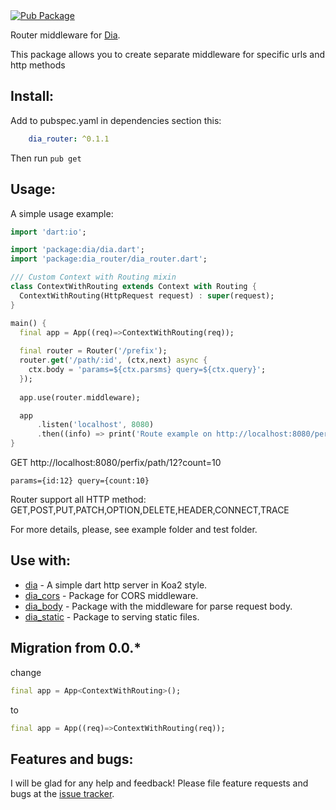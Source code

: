 <a href="https://pub.dartlang.org/packages/dia_router">  
    <img src="https://img.shields.io/pub/v/dia_router.svg"  
      alt="Pub Package" />  
</a>

Router middleware for [Dia](https://github.com/unger1984/dia).

This package allows you to create separate middleware for specific urls and http methods

## Install:

Add to pubspec.yaml in dependencies section this:

```yaml
    dia_router: ^0.1.1
```

Then run `pub get`

## Usage:

A simple usage example:

```dart
import 'dart:io';

import 'package:dia/dia.dart';
import 'package:dia_router/dia_router.dart';

/// Custom Context with Routing mixin
class ContextWithRouting extends Context with Routing {
  ContextWithRouting(HttpRequest request) : super(request);
}

main() {
  final app = App((req)=>ContextWithRouting(req));
  
  final router = Router('/prefix');
  router.get('/path/:id', (ctx,next) async {
    ctx.body = 'params=${ctx.parsms} query=${ctx.query}';
  });
  
  app.use(router.middleware);

  app
      .listen('localhost', 8080)
      .then((info) => print('Route example on http://localhost:8080/perfix/path/12?count=10'));
}
```

GET http://localhost:8080/perfix/path/12?count=10
```
params={id:12} query={count:10}
```

Router support all HTTP method: GET,POST,PUT,PATCH,OPTION,DELETE,HEADER,CONNECT,TRACE

For more details, please, see example folder and test folder.

## Use with:

* [dia](https://github.com/unger1984/dia) - A simple dart http server in Koa2 style.
* [dia_cors](https://github.com/unger1984/dia_cors) - Package for CORS middleware.
* [dia_body](https://github.com/unger1984/dia_body) - Package with the middleware for parse request body.
* [dia_static](https://github.com/unger1984/dia_static) - Package to serving static files.

## Migration from 0.0.*

change 

```dart
final app = App<ContextWithRouting>();
```

to

```dart
final app = App((req)=>ContextWithRouting(req));
```

## Features and bugs:

I will be glad for any help and feedback!
Please file feature requests and bugs at the [issue tracker][tracker].

[tracker]: https://github.com/unger1984/dia_router/issues

